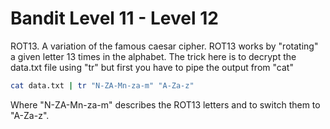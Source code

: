 # Bandit Level 11 - Level 12

ROT13. A variation of the famous caesar cipher. ROT13 works by "rotating" a given letter 13 times in the alphabet. 
The trick here is to decrypt the data.txt file using "tr" but first you have to pipe the output from "cat"

```bash
cat data.txt | tr "N-ZA-Mn-za-m" "A-Za-z"
```

Where "N-ZA-Mn-za-m" describes the ROT13 letters and to switch them to "A-Za-z".
